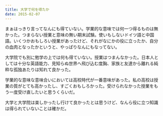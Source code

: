 ```yaml
---
title: 大学で何を得たか
date: 2015-02-07
---
```


まぁはっきり言ってなんにも得ていない。学業的な意味では何一つ得るものは無かった。つまらない授業と意味の無い期末試験。使いもしないドイツ語と中国語。いくつかおもしろい授業があったけど、それがなにかの役に立ったか、自分の血肉となったかというと、やっぱりなんにもなってない。

大学院でも別に勉学の上では何も得ていない。授業はつまんなかった。日本人としては十分な英語能力、見知らぬ世界へ飛び込む度胸、家族と友達から離れる純粋な孤独あたりは知れて良かった。

学業的な意味な意味合いにおいては高校時代が一番意味があった。私の高校は授業の質がとても高かったし、すごくおもしろかった。受けられなかった授業をもう一度受け直したいと思うくらいだ。

大学と大学院は楽しかったし行けて良かったとは思うけど、なんら役に立つ知識は得られていないことは確かだ。
